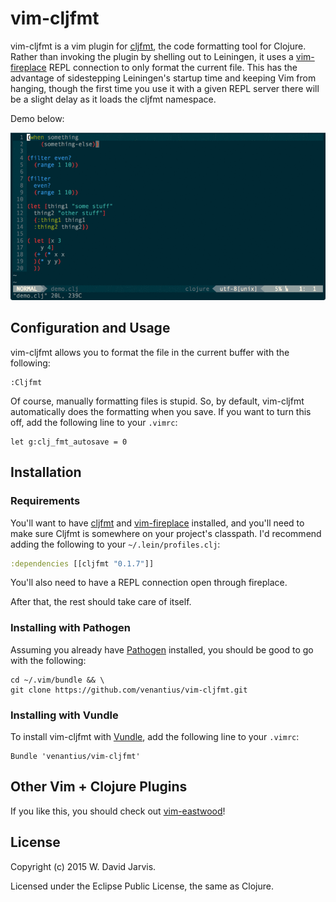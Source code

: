 # vim-cljfmt

vim-cljfmt is a vim plugin for [cljfmt](https://github.com/weavejester/cljfmt), the code formatting tool for Clojure. Rather than invoking the plugin by shelling out to Leiningen, it uses a [vim-fireplace](https://github.com/tpope/vim-fireplace/) REPL connection to only format the current file. This has the advantage of sidestepping Leiningen's startup time and keeping Vim from hanging, though the first time you use it with a given REPL server there will be a slight delay as it loads the cljfmt namespace.

Demo below:

![](doc/demo.gif)

## Configuration and Usage

vim-cljfmt allows you to format the file in the current buffer with the following:

```vim
:Cljfmt
```

Of course, manually formatting files is stupid. So, by default, vim-cljfmt automatically does the formatting when you save. If you want to turn this off, add the following line to your `.vimrc`:

```vim
let g:clj_fmt_autosave = 0
```

## Installation

### Requirements

You'll want to have [cljfmt](https://github.com/weavejester/cljfmt) and [vim-fireplace](https://github.com/tpope/vim-fireplace/) installed, and you'll need to make sure Cljfmt is somewhere on your project's classpath. I'd recommend adding the following to your `~/.lein/profiles.clj`:

```clojure
:dependencies [[cljfmt "0.1.7"]]
```

You'll also need to have a REPL connection open through fireplace.

After that, the rest should take care of itself.

### Installing with Pathogen

Assuming you already have [Pathogen](https://github.com/tpope/vim-pathogen) installed, you should be good to go with the following:

```
cd ~/.vim/bundle && \
git clone https://github.com/venantius/vim-cljfmt.git
```

### Installing with Vundle

To install vim-cljfmt with [Vundle](https://github.com/gmarik/Vundle.vim), add the following line to your `.vimrc`:
```
Bundle 'venantius/vim-cljfmt'
```

## Other Vim + Clojure Plugins

If you like this, you should check out [vim-eastwood](https://github.com/venantius/vim-eastwood)!

## License

Copyright (c) 2015 W. David Jarvis.

Licensed under the Eclipse Public License, the same as Clojure.

